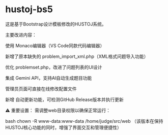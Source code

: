 # hustoj-bs5
这是基于Bootstrap设计模板修改的HUSTOJ系统。

主要改进内容：

使用 Monaco编辑器（VS Code同款代码编辑器）

新增了原本缺失的 problem_import_xml.php（XML格式问题导入功能）

优化 problemset.php，改进了问题列表的UI设计

集成 Gemini API，支持AI自动生成题目功能

管理员页面可直接在线修改配置文件

新增 自动更新功能，可检测GitHub Release版本并执行更新

⚠️ 重要设置：
需调整web目录权限以确保正常运行：

bash
chown -R www-data:www-data /home/judge/src/web
（该版本在保持HUSTOJ核心功能的同时，增强了界面交互和管理便捷性）
